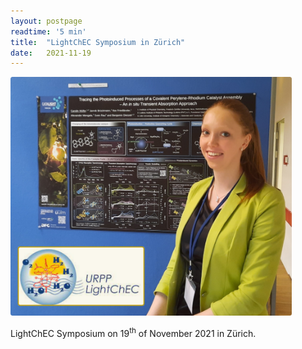 ```yaml
---
layout: postpage
readtime: '5 min'
title:  "LightChEC Symposium in Zürich"
date:   2021-11-19
---
```


<img width=450 src='https://raw.githubusercontent.com/carolin-m/carolin-m.github.io/main/img/posts/LightChEC_Zurich.png'>

<span class="dropcap"> L</span>ightChEC Symposium on 19<sup>th</sup> of November 2021 in Zürich.

